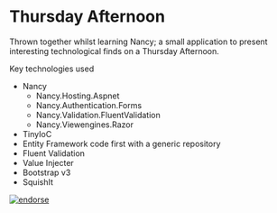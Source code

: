 Thursday Afternoon
=========

Thrown together whilst learning Nancy; a small application to present interesting technological finds on a Thursday Afternoon.

Key technologies used

- Nancy
    - Nancy.Hosting.Aspnet
    - Nancy.Authentication.Forms
    - Nancy.Validation.FluentValidation
    - Nancy.Viewengines.Razor
- TinyIoC
- Entity Framework code first with a generic repository
- Fluent Validation
- Value Injecter
- Bootstrap v3
- SquishIt

[![endorse](https://api.coderwall.com/djmelonz/endorsecount.png)](https://coderwall.com/djmelonz)
